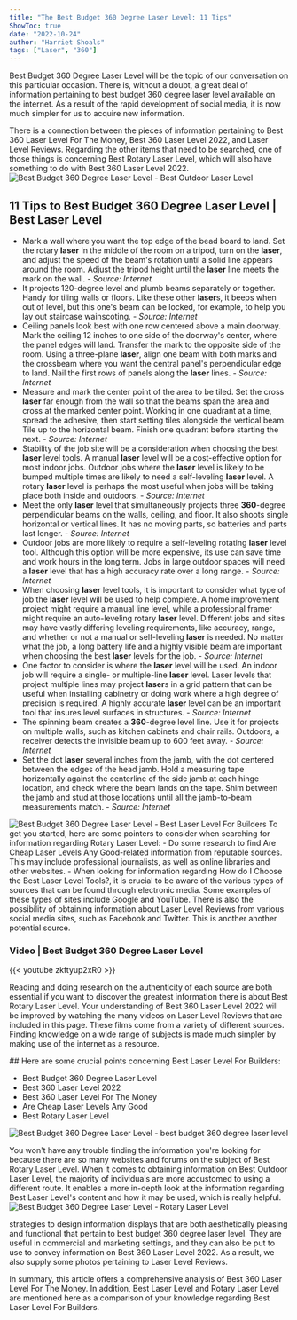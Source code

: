 ```yaml
---
title: "The Best Budget 360 Degree Laser Level: 11 Tips"
ShowToc: true 
date: "2022-10-24"
author: "Harriet Shoals" 
tags: ["Laser", "360"]
---
```


Best Budget 360 Degree Laser Level will be the topic of our conversation on this particular occasion. There is, without a doubt, a great deal of information pertaining to best budget 360 degree laser level available on the internet. As a result of the rapid development of social media, it is now much simpler for us to acquire new information.

There is a connection between the pieces of information pertaining to Best 360 Laser Level For The Money, Best 360 Laser Level 2022, and Laser Level Reviews. Regarding the other items that need to be searched, one of those things is concerning Best Rotary Laser Level, which will also have something to do with Best 360 Laser Level 2022.
<img loading="lazy" src="https://4.bp.blogspot.com/-iReEjy4aj6U/Wh87nCQ0VqI/AAAAAAAAAA8/ErvL7fnBK0AnmqhYFT1SV36zs83wQHd1ACLcBGAs/s1600/laptop_repair_vancouver.jpg" onerror="this.onerror=null;this.src='https://blogger.googleusercontent.com/img/a/AVvXsEhe7F7TRXHtjiKvHb5vS7DmnxvpHiDyoYyYvm1nHB3Qp2_w3BnM6A2eq4v7FYxCC9bfZt3a9vIMtAYEKUiaDQbHMg-ViyGmRIj39MLp0bGFfgfYw1Dc9q_H-T0wiTm3l0Uq42dETrN9eC8aGJ9_IORZsxST1AcLR7np1koOfcc7tnHa4S8Mwz_xD9d0=s16000';" alt="Best Budget 360 Degree Laser Level - Best Outdoor Laser Level" >

## 11 Tips to Best Budget 360 Degree Laser Level | Best Laser Level
-   Mark a wall where you want the top edge of the bead board to land. Set the rotary **laser** in the middle of the room on a tripod, turn on the **laser**, and adjust the speed of the beam's rotation until a solid line appears around the room. Adjust the tripod height until the **laser** line meets the mark on the wall. - <cite>Source: Internet</cite>
-   It projects 120-degree level and plumb beams separately or together. Handy for tiling walls or floors. Like these other **laser**s, it beeps when out of level, but this one's beam can be locked, for example, to help you lay out staircase wainscoting. - <cite>Source: Internet</cite>
-   Ceiling panels look best with one row centered above a main doorway. Mark the ceiling 12 inches to one side of the doorway's center, where the panel edges will land. Transfer the mark to the opposite side of the room. Using a three-plane **laser**, align one beam with both marks and the crossbeam where you want the central panel's perpendicular edge to land. Nail the first rows of panels along the **laser** lines. - <cite>Source: Internet</cite>
-   Measure and mark the center point of the area to be tiled. Set the cross **laser** far enough from the wall so that the beams span the area and cross at the marked center point. Working in one quadrant at a time, spread the adhesive, then start setting tiles alongside the vertical beam. Tile up to the horizontal beam. Finish one quadrant before starting the next. - <cite>Source: Internet</cite>
-   Stability of the job site will be a consideration when choosing the best **laser** level tools. A manual **laser** level will be a cost-effective option for most indoor jobs. Outdoor jobs where the **laser** level is likely to be bumped multiple times are likely to need a self-leveling **laser** level. A rotary **laser** level is perhaps the most useful when jobs will be taking place both inside and outdoors. - <cite>Source: Internet</cite>
-   Meet the only **laser** level that simultaneously projects three **360**-degree perpendicular beams on the walls, ceiling, and floor. It also shoots single horizontal or vertical lines. It has no moving parts, so batteries and parts last longer. - <cite>Source: Internet</cite>
-   Outdoor jobs are more likely to require a self-leveling rotating **laser** level tool. Although this option will be more expensive, its use can save time and work hours in the long term. Jobs in large outdoor spaces will need a **laser** level that has a high accuracy rate over a long range. - <cite>Source: Internet</cite>
-   When choosing **laser** level tools, it is important to consider what type of job the **laser** level will be used to help complete. A home improvement project might require a manual line level, while a professional framer might require an auto-leveling rotary **laser** level. Different jobs and sites may have vastly differing leveling requirements, like accuracy, range, and whether or not a manual or self-leveling **laser** is needed. No matter what the job, a long battery life and a highly visible beam are important when choosing the best **laser** levels for the job. - <cite>Source: Internet</cite>
-   One factor to consider is where the **laser** level will be used. An indoor job will require a single- or multiple-line **laser** level. Laser levels that project multiple lines may project **laser**s in a grid pattern that can be useful when installing cabinetry or doing work where a high degree of precision is required. A highly accurate **laser** level can be an important tool that insures level surfaces in structures. - <cite>Source: Internet</cite>
-   The spinning beam creates a **360**-degree level line. Use it for projects on multiple walls, such as kitchen cabinets and chair rails. Outdoors, a receiver detects the invisible beam up to 600 feet away. - <cite>Source: Internet</cite>
-   Set the dot **laser** several inches from the jamb, with the dot centered between the edges of the head jamb. Hold a measuring tape horizontally against the centerline of the side jamb at each hinge location, and check where the beam lands on the tape. Shim between the jamb and stud at those locations until all the jamb-to-beam measurements match. - <cite>Source: Internet</cite>


<img loading="lazy" src="https://venturebeat.com/wp-content/uploads/2018/06/FireTVCube_6.jpg?w=600" onerror="this.onerror=null;this.src='https://blogger.googleusercontent.com/img/a/AVvXsEhe7F7TRXHtjiKvHb5vS7DmnxvpHiDyoYyYvm1nHB3Qp2_w3BnM6A2eq4v7FYxCC9bfZt3a9vIMtAYEKUiaDQbHMg-ViyGmRIj39MLp0bGFfgfYw1Dc9q_H-T0wiTm3l0Uq42dETrN9eC8aGJ9_IORZsxST1AcLR7np1koOfcc7tnHa4S8Mwz_xD9d0=s16000';" alt="Best Budget 360 Degree Laser Level - Best Laser Level For Builders" >
To get you started, here are some pointers to consider when searching for information regarding Rotary Laser Level:
- Do some research to find Are Cheap Laser Levels Any Good-related information from reputable sources. This may include professional journalists, as well as online libraries and other websites.
- When looking for information regarding How do I Choose the Best Laser Level Tools?, it is crucial to be aware of the various types of sources that can be found through electronic media. Some examples of these types of sites include Google and YouTube. There is also the possibility of obtaining information about Laser Level Reviews from various social media sites, such as Facebook and Twitter. This is another another potential source.

### Video | Best Budget 360 Degree Laser Level
{{< youtube zkftyup2xR0 >}} 


Reading and doing research on the authenticity of each source are both essential if you want to discover the greatest information there is about Best Rotary Laser Level.
Your understanding of Best 360 Laser Level 2022 will be improved by watching the many videos on Laser Level Reviews that are included in this page. These films come from a variety of different sources. Finding knowledge on a wide range of subjects is made much simpler by making use of the internet as a resource.
<script async="async" data-cfasync="false" src="//normallydemandedalter.com/fe63df3c5408708b15d8dc3d9b206b31/invoke.js"></script>
<div id="container-fe63df3c5408708b15d8dc3d9b206b31"></div>
## Here are some crucial points concerning Best Laser Level For Builders:

- Best Budget 360 Degree Laser Level
- Best 360 Laser Level 2022
- Best 360 Laser Level For The Money
- Are Cheap Laser Levels Any Good
- Best Rotary Laser Level

 <img loading="lazy" src="https://cdn.shoplightspeed.com/shops/609820/files/4176912/1600x2048x2/losmandy-losmandy-az8-dual-saddle-alt-azimuth-moun.jpg" onerror="this.onerror=null;this.src='https://blogger.googleusercontent.com/img/a/AVvXsEhe7F7TRXHtjiKvHb5vS7DmnxvpHiDyoYyYvm1nHB3Qp2_w3BnM6A2eq4v7FYxCC9bfZt3a9vIMtAYEKUiaDQbHMg-ViyGmRIj39MLp0bGFfgfYw1Dc9q_H-T0wiTm3l0Uq42dETrN9eC8aGJ9_IORZsxST1AcLR7np1koOfcc7tnHa4S8Mwz_xD9d0=s16000';" alt="Best Budget 360 Degree Laser Level - best budget 360 degree laser level" >

You won't have any trouble finding the information you're looking for because there are so many websites and forums on the subject of Best Rotary Laser Level.
When it comes to obtaining information on Best Outdoor Laser Level, the majority of individuals are more accustomed to using a different route. It enables a more in-depth look at the information regarding Best Laser Level's content and how it may be used, which is really helpful.
<img loading="lazy" src="https://venturebeat.com/wp-content/uploads/2018/10/LinkedIn-Learning-Skills-Insights.png?w=800" onerror="this.onerror=null;this.src='https://blogger.googleusercontent.com/img/a/AVvXsEhe7F7TRXHtjiKvHb5vS7DmnxvpHiDyoYyYvm1nHB3Qp2_w3BnM6A2eq4v7FYxCC9bfZt3a9vIMtAYEKUiaDQbHMg-ViyGmRIj39MLp0bGFfgfYw1Dc9q_H-T0wiTm3l0Uq42dETrN9eC8aGJ9_IORZsxST1AcLR7np1koOfcc7tnHa4S8Mwz_xD9d0=s16000';" alt="Best Budget 360 Degree Laser Level - Rotary Laser Level" >

strategies to design information displays that are both aesthetically pleasing and functional that pertain to best budget 360 degree laser level. They are useful in commercial and marketing settings, and they can also be put to use to convey information on Best 360 Laser Level 2022. As a result, we also supply some photos pertaining to Laser Level Reviews.

In summary, this article offers a comprehensive analysis of Best 360 Laser Level For The Money. In addition, Best Laser Level and Rotary Laser Level are mentioned here as a comparison of your knowledge regarding Best Laser Level For Builders.

	


